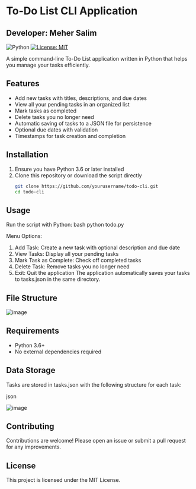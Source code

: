 # To-Do List CLI Application
## Developer: Meher Salim

![Python](https://img.shields.io/badge/python-3.6%2B-blue)
[![License: MIT](https://img.shields.io/badge/License-MIT-yellow.svg)](https://opensource.org/licenses/MIT)

A simple command-line To-Do List application written in Python that helps you manage your tasks efficiently.

## Features

- Add new tasks with titles, descriptions, and due dates
- View all your pending tasks in an organized list
- Mark tasks as completed
- Delete tasks you no longer need
- Automatic saving of tasks to a JSON file for persistence
- Optional due dates with validation
- Timestamps for task creation and completion

## Installation

1. Ensure you have Python 3.6 or later installed
2. Clone this repository or download the script directly
   ```bash
   git clone https://github.com/yourusername/todo-cli.git
   cd todo-cli

## Usage

Run the script with Python:
bash
python todo.py

Menu Options:
  1. Add Task: Create a new task with optional description and due date
  2. View Tasks: Display all your pending tasks
  3. Mark Task as Complete: Check off completed tasks
  4. Delete Task: Remove tasks you no longer need
  5. Exit: Quit the application
The application automatically saves your tasks to tasks.json in the same directory.

## File Structure

![image](https://github.com/user-attachments/assets/b2637d66-50d3-4a81-8bec-fb6618c697c5)

## Requirements

- Python 3.6+
- No external dependencies required

## Data Storage

Tasks are stored in tasks.json with the following structure for each task:

json

![image](https://github.com/user-attachments/assets/6fd6bbc0-e94b-4915-bf9f-f26d9320381d)

## Contributing

Contributions are welcome! Please open an issue or submit a pull request for any improvements.

## License

This project is licensed under the MIT License.
